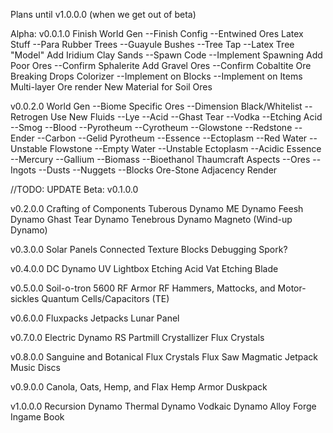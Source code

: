 Plans until v1.0.0.0 (when we get out of beta)

Alpha:
v0.0.1.0
Finish World Gen
    --Finish Config
    --Entwined Ores
Latex Stuff
    --Para Rubber Trees
    --Guayule Bushes
    --Tree Tap
    --Latex Tree "Model"
Add Iridium Clay Sands
    --Spawn Code
    --Implement Spawning
Add Poor Ores
    --Confirm Sphalerite
Add Gravel Ores
    --Confirm Cobaltite
Ore Breaking Drops
Colorizer
    --Implement on Blocks
    --Implement on Items
Multi-layer Ore render
New Material for Soil Ores

v0.0.2.0
World Gen
    --Biome Specific Ores
    --Dimension Black/Whitelist
    --Retrogen Use
New Fluids
    --Lye
    --Acid
    --Ghast Tear
    --Vodka
    --Etching Acid
    --Smog
    --Blood
    --Pyrotheum
    --Cyrotheum
    --Glowstone
    --Redstone
    --Ender
    --Carbon
    --Gelid Pyrotheum
    --Essence
    --Ectoplasm
    --Red Water
    --Unstable Flowstone
    --Empty Water
    --Unstable Ectoplasm
    --Acidic Essence
    --Mercury
    --Gallium
    --Biomass
    --Bioethanol
Thaumcraft Aspects
    --Ores
    --Ingots
    --Dusts
    --Nuggets
    --Blocks
Ore-Stone Adjacency Render

//TODO: UPDATE
Beta:
v0.1.0.0

v0.2.0.0
Crafting of Components
Tuberous Dynamo
ME Dynamo
Feesh Dynamo
Ghast Tear Dynamo
Tenebrous Dynamo
Magneto (Wind-up Dynamo)

v0.3.0.0
Solar Panels
Connected Texture Blocks
Debugging Spork?

v0.4.0.0
DC Dynamo
UV Lightbox
Etching Acid Vat
Etching Blade

v0.5.0.0
Soil-o-tron 5600
RF Armor
RF Hammers, Mattocks, and Motor-sickles
Quantum Cells/Capacitors (TE)

v0.6.0.0
Fluxpacks
Jetpacks
Lunar Panel

v0.7.0.0
Electric Dynamo
RS Partmill
Crystallizer
Flux Crystals

v0.8.0.0
Sanguine and Botanical Flux Crystals
Flux Saw
Magmatic Jetpack
Music Discs

v0.9.0.0
Canola, Oats, Hemp, and Flax
Hemp Armor
Duskpack

v1.0.0.0
Recursion Dynamo
Thermal Dynamo
Vodkaic Dynamo
Alloy Forge
Ingame Book